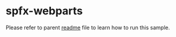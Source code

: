 # spfx-webparts

Please refer to parent [readme](../README.md) file to learn how to run this sample.
